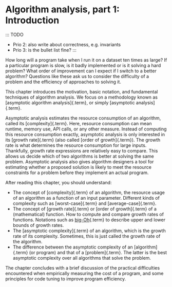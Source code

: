 
# Algorithm analysis, part 1: Introduction

::: TODO
- Prio 2: also write about correctness, e.g. invariants
- Prio 3: is the bullet list fine?
:::

How long will a program take when I run it on a dataset ten times as
large? If a particular program is slow, is it badly implemented or is it
solving a hard problem? What order of improvement can I expect if I
switch to a better algorithm? Questions like these ask us to consider
the difficulty of a problem and the efficiency of approaches to solving
it.

This chapter introduces the motivation, basic notation, and fundamental
techniques of algorithm analysis. We focus on a methodology known as
[asymptotic algorithm analysis]{.term}, or
simply [asymptotic analysis]{.term}.

Asymptotic analysis estimates the resource consumption of an algorithm,
called its [complexity]{.term}. Here, resource
consumption can mean runtime, memory use, API calls, or any other
measure. Instead of computing this resource consumption exactly,
asymptotic analysis is only interested in its
[growth rate]{.term} (also called
[order of growth]{.term}). The growth rate is
what determines the resource consumption for large inputs. Thankfully,
growth rate expressions are relatively easy to compare. This allows us
decide which of two algorithms is better at solving the same problem.
Asymptotic analysis also gives algorithm designers a tool for estimating
whether a proposed solution is likely to meet the resource constraints
for a problem before they implement an actual program.

After reading this chapter, you should understand:

-   The concept of [complexity]{.term} of an
    algorithm, the resource usage of an algorithm as a function of an
    input parameter. Different kinds of complexity such as
    [worst-case]{.term} and
    [average-case]{.term}.
-   The concept of [growth rate]{.term} or
    [order of growth]{.term} of a (mathematical)
    function. How to compute and compare growth rates of functions.
    Notations such as [big-Oh](#big-oh-notation){.term} to describe upper and lower bounds of growth rates.
-   The [asymptotic complexity]{.term} of an
    algorithm, which is the growth rate of its complexity. Sometimes,
    this is just called the growth rate of the algorithm.
-   The difference between the asymptotic complexity of an
    [algorithm]{.term} (or program) and that of
    a [problem]{.term}. The latter is the best
    asymptotic complexity over all algorithms that solve the problem.

The chapter concludes with a brief discussion of the practical
difficulties encountered when empirically measuring the cost of a
program, and some principles for code tuning to improve program
efficiency.
